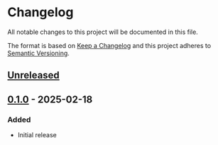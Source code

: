 # Changelog

All notable changes to this project will be documented in this file.

The format is based on [Keep a Changelog](https://keepachangelog.com/en/1.0.0/)
and this project adheres to [Semantic Versioning](https://semver.org/spec/v2.0.0.html).

## [Unreleased]

## [0.1.0] - 2025-02-18
### Added
- Initial release

[Unreleased]: https://github.com/cucumber/cucumber-node/compare/0.1.0...HEAD
[0.1.0]: https://github.com/cucumber/cucumber-node/compare/2d5d66e...0.1.0